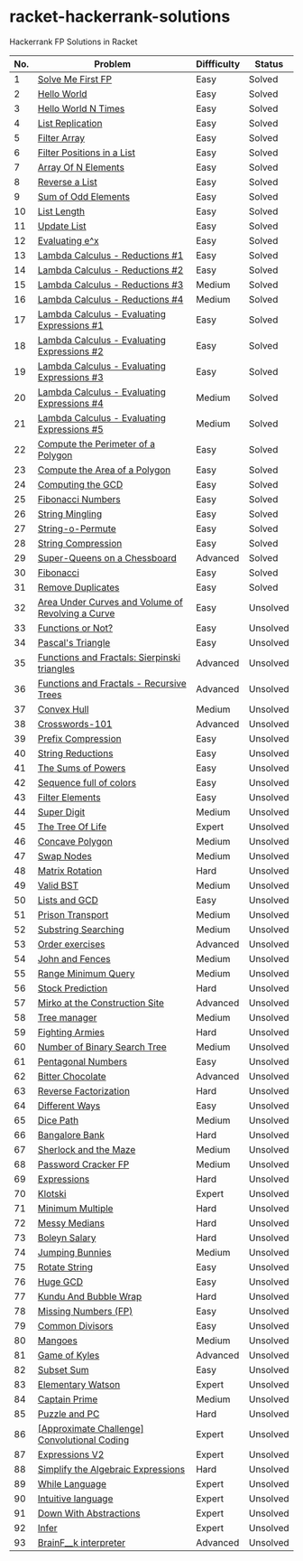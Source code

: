 # racket-hackerrank-solutions

Hackerrank FP Solutions in Racket

| No.| Problem                                                                                                                                    | Diffficulty | Status   |
|----|--------------------------------------------------------------------------------------------------------------------------------------------|-------------|----------|
| 1  | [Solve Me First FP](https://www.hackerrank.com/challenges/fp-solve-me-first)                                                               | Easy        | Solved   | 
| 2  | [Hello World](https://www.hackerrank.com/challenges/fp-hello-world)                                                                        | Easy        | Solved   | 
| 3  | [Hello World N Times](https://www.hackerrank.com/challenges/fp-hello-world-n-times)                                                        | Easy        | Solved   | 
| 4  | [List Replication](https://www.hackerrank.com/challenges/fp-list-replication)                                                              | Easy        | Solved   | 
| 5  | [Filter Array](https://www.hackerrank.com/challenges/fp-filter-array)                                                                      | Easy        | Solved   | 
| 6  | [Filter Positions in a List](https://www.hackerrank.com/challenges/fp-filter-positions-in-a-list)                                          | Easy        | Solved   | 
| 7  | [Array Of N Elements](https://www.hackerrank.com/challenges/fp-array-of-n-elements)                                                        | Easy        | Solved   | 
| 8  | [Reverse a List](https://www.hackerrank.com/challenges/fp-reverse-a-list)                                                                  | Easy        | Solved   | 
| 9  | [Sum of Odd Elements](https://www.hackerrank.com/challenges/fp-sum-of-odd-elements)                                                        | Easy        | Solved   | 
| 10 | [List Length](https://www.hackerrank.com/challenges/fp-list-length)                                                                        | Easy        | Solved   | 
| 11 | [Update List](https://www.hackerrank.com/challenges/fp-update-list)                                                                        | Easy        | Solved   | 
| 12 | [Evaluating e^x](https://www.hackerrank.com/challenges/eval-ex)                                                                            | Easy        | Solved   | 
| 13 | [Lambda Calculus - Reductions #1](https://www.hackerrank.com/challenges/lambda-calculus-reductions-1)                                      | Easy        | Solved   | 
| 14 | [Lambda Calculus - Reductions #2](https://www.hackerrank.com/challenges/lambda-calculus-reductions-2)                                      | Easy        | Solved   | 
| 15 | [Lambda Calculus - Reductions #3](https://www.hackerrank.com/challenges/lambda-calculus-reductions-3)                                      | Medium      | Solved   | 
| 16 | [Lambda Calculus - Reductions #4](https://www.hackerrank.com/challenges/lambda-calculus-reductions-4)                                      | Medium      | Solved   | 
| 17 | [Lambda Calculus - Evaluating Expressions #1](https://www.hackerrank.com/challenges/lambda-calculus-getting-started)                       | Easy        | Solved   | 
| 18 | [Lambda Calculus - Evaluating Expressions #2](https://www.hackerrank.com/challenges/lambda-calculus-understanding-the-syntax)              | Easy        | Solved   | 
| 19 | [Lambda Calculus - Evaluating Expressions #3](https://www.hackerrank.com/challenges/lambda-calculus-evaluate-the-expression)               | Easy        | Solved   | 
| 20 | [Lambda Calculus - Evaluating Expressions #4](https://www.hackerrank.com/challenges/lambda-calculus-evaluate-the-expression-1)             | Medium      | Solved   | 
| 21 | [Lambda Calculus - Evaluating Expressions #5](https://www.hackerrank.com/challenges/lambda-calculus-evaluate-the-expression-2)             | Medium      | Solved   | 
| 22 | [Compute the Perimeter of a Polygon](https://www.hackerrank.com/challenges/lambda-march-compute-the-perimeter-of-a-polygon)                | Easy        | Solved   | 
| 23 | [Compute the Area of a Polygon](https://www.hackerrank.com/challenges/lambda-march-compute-the-area-of-a-polygon)                          | Easy        | Solved   | 
| 24 | [Computing the GCD](https://www.hackerrank.com/challenges/functional-programming-warmups-in-recursion---gcd)                               | Easy        | Solved   | 
| 25 | [Fibonacci Numbers](https://www.hackerrank.com/challenges/functional-programming-warmups-in-recursion---fibonacci-numbers)                 | Easy        | Solved   | 
| 26 | [String Mingling](https://www.hackerrank.com/challenges/string-mingling)                                                                   | Easy        | Solved   | 
| 27 | [String-o-Permute](https://www.hackerrank.com/challenges/string-o-permute)                                                                 | Easy        | Solved   | 
| 28 | [String Compression](https://www.hackerrank.com/challenges/string-compression)                                                             | Easy        | Solved   | 
| 29 | [Super-Queens on a Chessboard](https://www.hackerrank.com/challenges/super-queens-on-a-chessboard)                                         | Advanced    | Solved   | 
| 30 | [Fibonacci](https://www.hackerrank.com/challenges/fibonacci-fp)                                                                            | Easy        | Solved   | 
| 31 | [Remove Duplicates](https://www.hackerrank.com/challenges/remove-duplicates)                                                               | Easy        | Solved   | 
| 32| [Area Under Curves and Volume of Revolving a Curve](https://www.hackerrank.com/challenges/area-under-curves-and-volume-of-revolving-a-curv) | Easy        | Unsolved | 
| 33| [Functions or Not?](https://www.hackerrank.com/challenges/functions-or-not)                                                                 | Easy        | Unsolved | 
| 34| [Pascal's Triangle](https://www.hackerrank.com/challenges/pascals-triangle">)                                                               | Easy        | Unsolved | 
| 35| [Functions and Fractals: Sierpinski triangles](https://www.hackerrank.com/challenges/functions-and-fractals-sierpinski-triangles)           | Advanced    | Unsolved | 
| 36| [Functions and Fractals - Recursive Trees](https://www.hackerrank.com/challenges/fractal-trees)                                             | Advanced    | Unsolved | 
| 37| [Convex Hull](https://www.hackerrank.com/challenges/convex-hull-fp)                                                                         | Medium      | Unsolved | 
| 38| [Crosswords-101](https://www.hackerrank.com/challenges/crosswords-101)                                                                      | Advanced    | Unsolved | 
| 39| [Prefix Compression](https://www.hackerrank.com/challenges/prefix-compression">)                                                            | Easy        | Unsolved | 
| 40| [String Reductions](https://www.hackerrank.com/challenges/string-reductions)                                                                | Easy        | Unsolved | 
| 41| [The Sums of Powers](https://www.hackerrank.com/challenges/functional-programming-the-sums-of-powers)                                       | Easy        | Unsolved | 
| 42| [Sequence full of colors](https://www.hackerrank.com/challenges/sequence-full-of-colors)                                                    | Easy        | Unsolved | 
| 43| [Filter Elements](https://www.hackerrank.com/challenges/filter-elements)                                                                    | Easy        | Unsolved | 
| 44| [Super Digit](https://www.hackerrank.com/challenges/super-digit)                                                                            | Medium      | Unsolved | 
| 45| [The Tree Of Life](https://www.hackerrank.com/challenges/the-tree-of-life)                                                                  | Expert      | Unsolved | 
| 46| [Concave Polygon](https://www.hackerrank.com/challenges/lambda-march-concave-polygon">)                                                     | Medium      | Unsolved | 
| 47| [Swap Nodes](https://www.hackerrank.com/challenges/swap-nodes)                                                                              | Medium      | Unsolved | 
| 48| [Matrix Rotation](https://www.hackerrank.com/challenges/matrix-rotation)                                                                    | Hard        | Unsolved | 
| 49| [Valid BST](https://www.hackerrank.com/challenges/valid-bst)                                                                                | Medium      | Unsolved | 
| 50| [Lists and GCD](https://www.hackerrank.com/challenges/lists-and-gcd)                                                                        | Easy        | Unsolved | 
| 51| [Prison Transport](https://www.hackerrank.com/challenges/prison-transport)                                                                  | Medium      | Unsolved | 
| 52| [Substring Searching](https://www.hackerrank.com/challenges/kmp-fp)                                                                         | Medium      | Unsolved | 
| 53| [Order exercises](https://www.hackerrank.com/challenges/order-exercises)                                                                    | Advanced    | Unsolved | 
| 54| [John and Fences](https://www.hackerrank.com/challenges/john-and-fences)                                                                    | Medium      | Unsolved | 
| 55| [Range Minimum Query](https://www.hackerrank.com/challenges/range-minimum-query)                                                            | Medium      | Unsolved | 
| 56| [Stock Prediction](https://www.hackerrank.com/challenges/stocks-prediction)                                                                 | Hard        | Unsolved | 
| 57| [Mirko at the Construction Site](https://www.hackerrank.com/challenges/mirko-at-construction-site)                                          | Advanced    | Unsolved | 
| 58| [Tree manager](https://www.hackerrank.com/challenges/tree-manager)                                                                          | Medium      | Unsolved | 
| 59| [Fighting Armies](https://www.hackerrank.com/challenges/fighting-armies)                                                                    | Hard        | Unsolved | 
| 60| [Number of Binary Search Tree](https://www.hackerrank.com/challenges/number-of-binary-search-tree">)                                        | Medium      | Unsolved | 
| 61| [Pentagonal Numbers](https://www.hackerrank.com/challenges/pentagonal-numbers)                                                              | Easy        | Unsolved | 
| 62| [Bitter Chocolate](https://www.hackerrank.com/challenges/bitter-chocolate)                                                                  | Advanced    | Unsolved | 
| 63| [Reverse Factorization](https://www.hackerrank.com/challenges/reverse-factorization)                                                        | Hard        | Unsolved | 
| 64| [Different Ways](https://www.hackerrank.com/challenges/different-ways-fp)                                                                   | Easy        | Unsolved | 
| 65| [Dice Path](https://www.hackerrank.com/challenges/dice-path)                                                                                | Medium      | Unsolved | 
| 66| [Bangalore Bank](https://www.hackerrank.com/challenges/bangalore-bank)                                                                      | Hard        | Unsolved | 
| 67| [Sherlock and the Maze](https://www.hackerrank.com/challenges/sherlock-and-the-maze)                                                        | Medium      | Unsolved | 
| 68| [Password Cracker FP](https://www.hackerrank.com/challenges/password-cracker-fp)                                                            | Medium      | Unsolved | 
| 69| [Expressions](https://www.hackerrank.com/challenges/expressions)                                                                            | Hard        | Unsolved | 
| 70| [Klotski](https://www.hackerrank.com/challenges/klotski)                                                                                    | Expert      | Unsolved | 
| 71| [Minimum Multiple](https://www.hackerrank.com/challenges/minimum-multiple)                                                                  | Hard        | Unsolved | 
| 72| [Messy Medians](https://www.hackerrank.com/challenges/messy-medians)                                                                        | Hard        | Unsolved | 
| 73| [Boleyn Salary](https://www.hackerrank.com/challenges/boleyn-salary)                                                                        | Hard        | Unsolved | 
| 74| [Jumping Bunnies](https://www.hackerrank.com/challenges/jumping-bunnies)                                                                    | Medium      | Unsolved | 
| 75| [Rotate String](https://www.hackerrank.com/challenges/rotate-string)                                                                        | Easy        | Unsolved | 
| 76| [Huge GCD](https://www.hackerrank.com/challenges/huge-gcd-fp)                                                                               | Easy        | Unsolved | 
| 77| [Kundu And Bubble Wrap](https://www.hackerrank.com/challenges/kundu-and-bubble-wrap)                                                        | Hard        | Unsolved | 
| 78| [Missing Numbers (FP)](https://www.hackerrank.com/challenges/missing-numbers-fp)                                                            | Easy        | Unsolved | 
| 79| [Common Divisors](https://www.hackerrank.com/challenges/common-divisors)                                                                    | Easy        | Unsolved | 
| 80| [Mangoes](https://www.hackerrank.com/challenges/mango)                                                                                      | Medium      | Unsolved | 
| 81| [Game of Kyles](https://www.hackerrank.com/challenges/game-of-kyles)                                                                        | Advanced    | Unsolved | 
| 82| [Subset Sum](https://www.hackerrank.com/challenges/subset-sum)                                                                              | Easy        | Unsolved | 
| 83| [Elementary Watson](https://www.hackerrank.com/challenges/elementary-watson)                                                                | Expert      | Unsolved | 
| 84| [Captain Prime](https://www.hackerrank.com/challenges/captain-prime)                                                                        | Medium      | Unsolved | 
| 85| [Puzzle and PC](https://www.hackerrank.com/challenges/puzzle-and-pc)                                                                        | Hard        | Unsolved | 
| 86| [[Approximate Challenge] Convolutional Coding](https://www.hackerrank.com/challenges/convolutional-coding)                                  | Expert      | Unsolved | 
| 87| [Expressions V2](https://www.hackerrank.com/challenges/expressions-v2)                                                                      | Expert      | Unsolved | 
| 88| [Simplify the Algebraic Expressions](https://www.hackerrank.com/challenges/simplify-the-algebraic-expressions">)                            | Hard        | Unsolved | 
| 89| [While Language](https://www.hackerrank.com/challenges/while-language-fp)                                                                   | Expert      | Unsolved | 
| 90| [Intuitive language](https://www.hackerrank.com/challenges/intuitive-language)                                                              | Expert      | Unsolved | 
| 91| [Down With Abstractions](https://www.hackerrank.com/challenges/down-with-abstractions)                                                      | Expert      | Unsolved | 
| 92| [Infer](https://www.hackerrank.com/challenges/infer)                                                                                        | Expert      | Unsolved | 
| 93| [BrainF__k interpreter](https://www.hackerrank.com/challenges/brainf-k-interpreter-fp)                                                      | Advanced    | Unsolved | 
